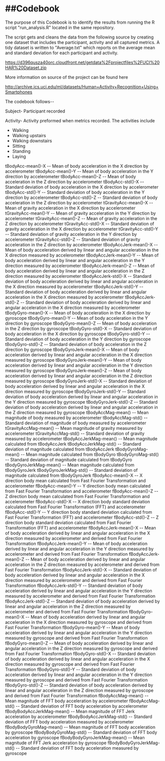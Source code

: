 ##Codebook
==========================

The purpose of this Codebook is to identify the results from running the R script "run_analysis.R" located in the same repository.

The script gets and cleans the data from the following source by creating one dataset that includes the participant, activity and all captured metrics. A tidy dataset is written to "Average.txt" which reports on the average mean and standard deviation for each participant and activity.

https://d396qusza40orc.cloudfront.net/getdata%2Fprojectfiles%2FUCI%20HAR%20Dataset.zip 

More information on source of the project can be found here

http://archive.ics.uci.edu/ml/datasets/Human+Activity+Recognition+Using+Smartphones 

The codebook follows--

Subject- Participant recorded

Activity- Activity preformed when metrics recorded. The activities include
* Walking
* Walking upstairs
* Walking downstairs
* Sitting
* Standing
* Laying

tBodyAcc-mean()-X -- Mean of body acceleration in the X direction by accelerometer
tBodyAcc-mean()-Y -- Mean of body acceleration in the Y direction by accelerometer
tBodyAcc-mean()-Z -- Mean of body acceleration in the Z direction by accelerometer
tBodyAcc-std()-X -- Standard deviation of body acceleration in the X direction by accelerometer
tBodyAcc-std()-Y -- Standard deviation of body acceleration in the Y direction by accelerometer
tBodyAcc-std()-Z -- Standard deviation of body acceleration in the Z direction by accelerometer
tGravityAcc-mean()-X -- Mean of gravity acceleration in the X direction by accelerometer
tGravityAcc-mean()-Y -- Mean of gravity acceleration in the Y direction by accelerometer
tGravityAcc-mean()-Z -- Mean of gravity acceleration in the Z direction by accelerometer
tGravityAcc-std()-X -- Standard deviation of gravity acceleration in the X direction by accelerometer
tGravityAcc-std()-Y -- Standard deviation of gravity acceleration in the Y direction by accelerometer
tGravityAcc-std()-Z -- Standard deviation of gravity acceleration in the Z direction by accelerometer
tBodyAccJerk-mean()-X -- Mean of body acceleration derived by linear and angular acceleration in the X direction measured by accelerometer
tBodyAccJerk-mean()-Y -- Mean of body acceleration derived by linear and angular acceleration in the Y direction measured by accelerometer
tBodyAccJerk-mean()-Z -- Mean of body acceleration derived by linear and angular acceleration in the Z direction measured by accelerometer
tBodyAccJerk-std()-X -- Standard deviation of body acceleration derived by linear and angular acceleration in the X direction measured by accelerometer
tBodyAccJerk-std()-Y -- Standard deviation of body acceleration derived by linear and angular acceleration in the X direction measured by accelerometer
tBodyAccJerk-std()-Z -- Standard deviation of body acceleration derived by linear and angular acceleration in the X direction measured by accelerometer
tBodyGyro-mean()-X -- Mean of body acceleration in the X direction by gyroscope tBodyGyro-mean()-Y -- Mean of body acceleration in the Y direction by gyroscope
tBodyGyro-mean()-Z -- Mean of body acceleration in the Z direction by gyroscope
tBodyGyro-std()-X -- Standard deviation of body acceleration in the X direction by gyroscope
tBodyGyro-std()-Y -- Standard deviation of body acceleration in the Y direction by gyroscope
tBodyGyro-std()-Z -- Standard deviation of body acceleration in the Z direction by gyroscope
tBodyGyroJerk-mean()-X -- Mean of body acceleration derived by linear and angular acceleration in the X direction measured by gyroscope
tBodyGyroJerk-mean()-Y -- Mean of body acceleration derived by linear and angular acceleration in the Y direction measured by gyroscope
tBodyGyroJerk-mean()-Z -- Mean of body acceleration derived by linear and angular acceleration in the Z direction measured by gyroscope
tBodyGyroJerk-std()-X -- Standard deviation of body acceleration derived by linear and angular acceleration in the X direction measured by gyroscope
tBodyGyroJerk-std()-Y -- Standard deviation of body acceleration derived by linear and angular acceleration in the Y direction measured by gyroscope
tBodyGyroJerk-std()-Z -- Standard deviation of body acceleration derived by linear and angular acceleration in the Z direction measured by gyroscope
tBodyAccMag-mean() -- Mean magnitude of body measured by accelerometer
tBodyAccMag-std() -- Standard deviation of magnitude of body measured by accelerometer
tGravityAccMag-mean() -- Mean magnitude of gravity measured by accelerometer
tGravityAccMag-std() -- Standard deviation of gravity measured by accelerometer
tBodyAccJerkMag-mean() -- Mean magnitude calculated from tBodyAccJerk
tBodyAccJerkMag-std() -- Standard deviation of magnitude calculated from tBodyAccJerk
tBodyGyroMag-mean() -- Mean magnitude calculated from tBodyGyro
tBodyGyroMag-std() -- Standard deviation of magnitude calculated from tBodyGyro
tBodyGyroJerkMag-mean() -- Mean magnitude calculated from tBodyGyroJerk
tBodyGyroJerkMag-std() -- Standard deviation of magnitude calculated from tBodyGyroJerk
fBodyAcc-mean()-X -- X direction body mean calculated from Fast Fourier Transformation and accelerometer
fBodyAcc-mean()-Y -- Y direction body mean calculated from Fast Fourier Transformation and accelerometer
fBodyAcc-mean()-Z -- Z direction body mean calculated from Fast Fourier Transformation and accelerometer
fBodyAcc-std()-X -- X direction body standard deviation calculated from Fast Fourier Transformation (FFT) and accelerometer
fBodyAcc-std()-Y -- Y direction body standard deviation calculated from Fast Fourier Transformation (FFT) and accelerometer
fBodyAcc-std()-Z -- Z direction body standard deviation calculated from Fast Fourier Transformation (FFT) and accelerometer
fBodyAccJerk-mean()-X -- Mean of body acceleration derived by linear and angular acceleration in the X direction measured by accelerometer and derived from Fast Fourier Transformation
fBodyAccJerk-mean()-Y -- Mean of body acceleration derived by linear and angular acceleration in the Y direction measured by accelerometer and derived from Fast Fourier Transformation
fBodyAccJerk-mean()-Z -- Mean of body acceleration derived by linear and angular acceleration in the Z direction measured by accelerometer and derived from Fast Fourier Transformation
fBodyAccJerk-std()-X -- Standard deviation of body acceleration derived by linear and angular acceleration in the X direction measured by accelerometer and derived from Fast Fourier Transformation
fBodyAccJerk-std()-Y -- Standard deviation of body acceleration derived by linear and angular acceleration in the Y direction measured by accelerometer and derived from Fast Fourier Transformation
fBodyAccJerk-std()-Z -- Standard deviation of body acceleration derived by linear and angular acceleration in the Z direction measured by accelerometer and derived from Fast Fourier Transformation
fBodyGyro-mean()-X -- Mean of body acceleration derived by linear and angular acceleration in the X direction measured by gyroscope and derived from Fast Fourier Transformation
fBodyGyro-mean()-Y -- Mean of body acceleration derived by linear and angular acceleration in the Y direction measured by gyroscope and derived from Fast Fourier Transformation
fBodyGyro-mean()-Z -- Mean of body acceleration derived by linear and angular acceleration in the Z direction measured by gyroscope and derived from Fast Fourier Transformation
fBodyGyro-std()-X -- Standard deviation of body acceleration derived by linear and angular acceleration in the X direction measured by gyroscope and derived from Fast Fourier Transformation
fBodyGyro-std()-Y -- Standard deviation of body acceleration derived by linear and angular acceleration in the Y direction measured by gyroscope and derived from Fast Fourier Transformation
fBodyGyro-std()-Z -- Standard deviation of body acceleration derived by linear and angular acceleration in the Z direction measured by gyroscope and derived from Fast Fourier Transformation fBodyAccMag-mean() -- Mean magnitude of FFT body acceleration by accelerometer
fBodyAccMag-std() -- Standard deviation of FFT body acceleration by accelerometer
fBodyBodyAccJerkMag-mean() -- Mean magnitude of FFT Jerk acceleration by accelerometer 
fBodyBodyAccJerkMag-std() -- Standard deviation of FFT body acceleration measured by accelerometer
fBodyBodyGyroMag-mean() -- Mean magnitude of FFT body acceleration by gyroscope 
fBodyBodyGyroMag-std() -- Standard deviation of FFT body acceleration by gyroscope 
fBodyBodyGyroJerkMag-mean() -- Mean magnitude of FFT Jerk acceleration by gyroscope 
fBodyBodyGyroJerkMag-std() -- Standard deviation of FFT body acceleration measured by gyroscope


